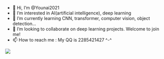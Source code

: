 - 👋 Hi, I’m @Younai2021
- 👀 I’m interested in AI(artificial intelligence), deep learning
- 🌱 I’m currently learning CNN, transformer, computer vision, object detection...
- 💞️ I’m looking to collaborate on deep learning projects. Welcome to join me!
- 📫 How to reach me : My QQ is 2285421427 ^-^

<!---
Younai2021/Younai2021 is a ✨ special ✨ repository because its `README.md` (this file) appears on your GitHub profile.
You can click the Preview link to take a look at your changes.
--->

![](http://Younai2021.cn:4000/get/@Younai2021.readme)
